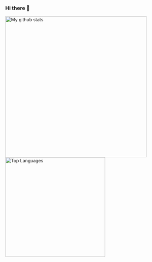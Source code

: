 ### Hi there 👋

<span><img src="https://github-readme-stats.vercel.app/api?username=chermenin&show_icons=true&include_all_commits=true&hide_border=true&title_color=24292e" alt="My github stats" width="446"/></span>
<span><img src="https://github-readme-stats.vercel.app/api/top-langs/?username=chermenin&layout=compact&langs_count=8&hide_border=true&title_color=24292e" alt="Top Languages" width="315"/></span>

<!--
<span><img src="https://github-readme-stats.vercel.app/api/wakatime?username=chermenin&hide_border=true&title_color=24292e&text_color=999999" alt="Wakatime stats" width="446"/></span>

**chermenin/chermenin** is a ✨ _special_ ✨ repository because its `README.md` (this file) appears on your GitHub profile.

Here are some ideas to get you started:

- 🔭 I’m currently working on ...
- 🌱 I’m currently learning ...
- 👯 I’m looking to collaborate on ...
- 🤔 I’m looking for help with ...
- 💬 Ask me about ...
- 📫 How to reach me: ...
- 😄 Pronouns: ...
- ⚡ Fun fact: ...
-->
